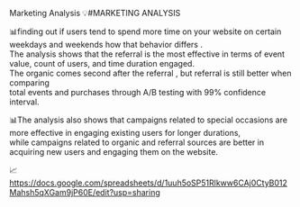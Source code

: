 Marketing Analysis
💡#MARKETING ANALYSIS

📊finding out if users tend to spend more time on your website on certain weekdays and weekends how that behavior differs .										
The analysis shows that the referral  is the most effective  in terms of event value, count of users, and time duration engaged.										
The organic  comes second after the referral , but referral  is still better when comparing										
total events and purchases through A/B testing with 99% confidence interval.										
										
📊The analysis also shows that campaigns related to special occasions are more effective in engaging existing users for longer durations,										
while campaigns related to organic and referral sources are better in acquiring new users and engaging them on the website.

📈 https://docs.google.com/spreadsheets/d/1uuh5oSP51Rlkww6CAj0CtyB012Mahsh5qXGam9jP60E/edit?usp=sharing

